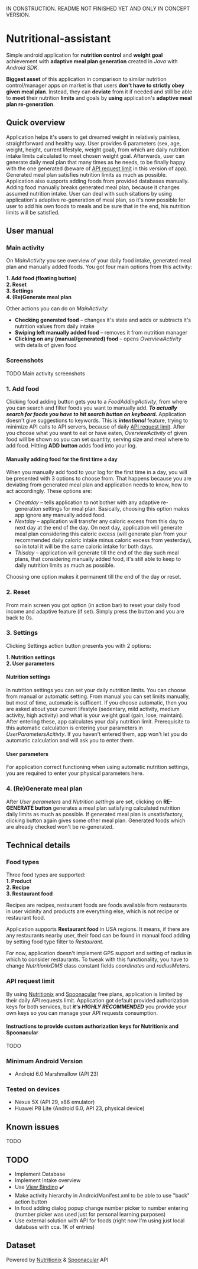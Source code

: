 IN CONSTRUCTION. README NOT FINISHED YET AND ONLY IN CONCEPT VERSION.

# Nutritional-assistant
Simple android application for __nutrition control__ and __weight goal__ achievement with __adaptive meal plan generation__ created in _Java_ with _Android SDK_.

__Biggest asset__ of this application in comparison to similar nutrition control/manager apps on market is that users __don't have to strictly obey given meal plan__. Instead, they can __deviate__ from it if needed and still be able to __meet__ their nutrition __limits__ and goals by __using__ application's __adaptive meal plan re-generation__.

## Quick overview
Application helps it's users to get dreamed weight in relatively painless, straightforward and healthy way. User provides 6 parameters (sex, age, weight, height, current lifestyle, weight goal), from which are daily nutrition intake limits calculated to meet chosen weight goal. Afterwards, user can generate daily meal plan that many times as he needs, to be finally happy with the one generated (beware of [API request limit](#api-request-limit) in this version of app). Generated meal plan satisfies nutrition limits as much as possible. Application also supports adding foods from provided databases manually. Adding food manually breaks generated meal plan, because it changes assumed nutrition intake. User can deal with such sitations by using application's adaptive re-generation of meal plan, so it's now possible for user to add his own foods to meals and be sure that in the end, his nutrition limits will be satisfied.

## User manual

### Main activity
On _MainActivity_ you see overview of your daily food intake, generated meal plan and manually added foods. You got four main options from this activity:

__1. Add food (floating button)__  
__2. Reset__  
__3. Settings__  
__4. (Re)Generate meal plan__

Other actions you can do on _MainActivity_:
* __Checking generated food__ – changes it's state and adds or subtracts it's nutrition values from daily intake
* __Swiping left manually added food__ – removes it from nutrition manager
* __Clicking on any (manual/generated) food__ – opens _OverviewActivity_ with details of given food

### Screenshots
TODO Main activity screenshots

### 1. Add food
Clicking food adding button gets you to a _FoodAddingActivity_, from where you can search and filter foods you want to manually add. ***To actually search for foods you have to hit search button on keyboard.*** Application doesn't give suggestions to keywords. This is ___intentional___ feature, trying to minimize API calls to API servers, because of daily [API request limit](#api-request-limit).
After you choose what you want to eat or have eaten, _OverviewActivity_ of given food will be shown so you can set quantity, serving size and meal where to add food. Hitting __ADD button__ adds food into your log.

#### Manually adding food for the first time a day
When you manually add food to your log for the first time in a day, you will be presented with 3 options to choose from. That happens because you are deviating from generated meal plan and application needs to know, how to act accordingly. These options are:
* _Cheatday_ – tells application to not bother with any adaptive re-generation settings for meal plan. Basically, choosing this option makes app ignore any manually added food.
* _Nextday_ – application will transfer any caloric excess from this day to next day at the end of the day. On next day, application will generate meal plan considering this caloric excess (will generate plan from your recommended daily caloric intake minus caloric excess from yesterday), so in total it will be the same caloric intake for both days.
* _Thisday_ – application will generate till the end of the day such meal plans, that considering manually added food, it's still able to keep to daily nutrition limits as much as possible.

Choosing one option makes it permanent till the end of the day or reset.

### 2. Reset
From main screen you got option (in action bar) to reset your daily food income and adaptive feature (if set). Simply press the button and you are back to 0s.

### 3. Settings
Clicking Settings action button presents you with 2 options:

__1. Nutrition settings__  
__2. User parameters__

#### Nutrition settings
In nutrition settings you can set your daily nutrition limits. You can choose from manual or automatic setting.
From manual you can set limits manually, but most of time, automatic is sufficent. If you choose automatic, then you are asked about your current lifestyle
(sedentary, mild activity, medium activity, high activity) and what is your weight goal (gain, lose, maintain). After entering these, app calculates your daily nutrition limit.
Prerequisite to this automatic calculation is entering your parameters in _UserParametersAcitivty_. If you haven't entered them, app won't let you do automatic calculation
and will ask you to enter them.

#### User parameters
For application correct functioning when using automatic nutrition settings, you are required to enter your physical parameters here.

### 4. (Re)Generate meal plan
After _User parameters_ and _Nutrition settings_ are set, clicking on __RE-GENERATE button__ generates a meal plan satisfying calculated nutrition daily limits as much as possible. If generated meal plan is unsatisfactory, clicking button again gives some other meal plan. Generated foods which are already checked won't be re-generated.

## Technical details

### Food types
Three food types are supported:  
__1. Product__  
__2. Recipe__  
__3. Restaurant food__

Recipes are recipes, restaurant foods are foods available from restaurants in user vicinity and products are everything else, which is not recipe or restaurant food.

Application supports __Restaurant food__ in USA regions. It means, if there are any restaurants nearby user, their food can be found in manual food adding by setting food type filter to _Restaurant_.

For now, application doesn't implement GPS support and setting of radius in which to consider restaurants. To tweak with this functionality, you have to change _NutritionixDMS_ class constant fields _coordinates_ and _radiusMeters_. 

### API request limit
By using [Nutritionix](https://www.nutritionix.com/business/api) and [Spoonacular](https://spoonacular.com/food-api) free plans, application is limited by their daily API requests limit. Application got default provided authorization keys for both services, but ***it's HIGHLY RECOMMENDED*** you provide your own keys so you can manage your API requests consumption.

#### Instructions to provide custom authorization keys for Nutritionix and Spoonacular
TODO

### Minimum Android Version
* Android 6.0 Marshmallow (API 23)

### Tested on devices
* Nexus 5X (API 29, x86 emulator)
* Huawei P8 Lite (Android 6.0, API 23, physical device)

## Known issues
TODO

## TODO
* Implement Database
* Implement Intake overview
* Use [View Binding](https://developer.android.com/topic/libraries/view-binding) :heavy_check_mark:
* Make activity hierarchy in AndroidManifest.xml to be able to use "back" action button
* In food adding dialog popup change number picker to number entering (number picker was used just for personal learning purposes)
* Use external solution with API for foods (right now I'm using just local database with cca. 1K of entries)

## Dataset
Powered by [Nutritionix](https://www.nutritionix.com/business/api) & [Spoonacular](https://spoonacular.com/food-api) API

